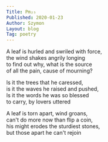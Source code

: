 ```yaml
---
Title: Pm₂₅  
Published: 2020-01-23
Author: Szymon  
Layout: blog  
Tag: poetry  
---
```

A leaf is hurled and swriled with force,  
the wind shakes angrily longing  
to find out why, what is the source  
of all the pain, cause of mourning?  

Is it the trees that he caressed,  
is it the waves he raised and pushed,  
Is it the words he was so blessed  
to carry, by lovers uttered  

A leaf is torn apart, wind groans,  
can't do more now than flip a coin,  
his might erodes the sturdiest stones,  
but those apart he can't rejoin  
